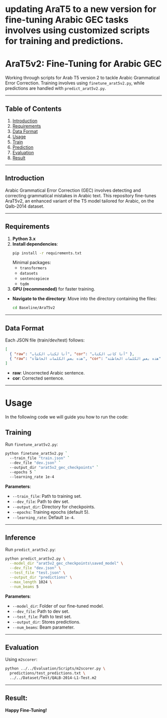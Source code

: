 # updating AraT5 to a new version for fine-tuning Arabic GEC tasks involves using customized scripts for training and predictions.
# AraT5v2: Fine-Tuning for Arabic GEC
Working through scripts for Arab T5 version 2 to tackle Arabic Grammatical Error Correction. Training involves using `finetune_arat5v2.py`, while predictions are handled with `predict_arat5v2.py`.

---

## Table of Contents
1. [Introduction](#introduction)
2. [Requirements](#requirements)
3. [Data Format](#data-format)
4. [Usage](#usage)
5. [Train](#training)
6. [Prediction](#prediction)
7. [Evaluation](#evaluation)
8. [Result](#result)

---

## Introduction

Arabic Grammatical Error Correction (GEC) involves detecting and correcting grammatical mistakes in Arabic text. This repository fine-tunes AraT5v2, an enhanced variant of the T5 model tailored for Arabic, on the Qalb-2014 dataset.

---

## Requirements

1. **Python 3.x**
2. **Install dependencies**:
   ```bash
   pip install -r requirements.txt
   ```
   Minimal packages:
   - `transformers`
   - `datasets`
   - `sentencepiece`
   - `tqdm`
3. **GPU (recommended)** for faster training.
- **Navigate to the directory**: Move into the directory containing the files:
  ```bash
  cd Baseline/AraT5v2
   ```
---

## Data Format

Each JSON file (train/dev/test) follows:
```json
[
  { "raw": "أنا لكتاب الكتاب", "cor": "أنا كاتب الكتاب" },
  { "raw": "هذه بعض الكلمات الخاطأة", "cor": "هذه بعض الكلمات الخاطئة" }
]
```
- **raw**: Uncorrected Arabic sentence.
- **cor**: Corrected sentence.

---
# Usage
In the following code we will guide you how to run the code:
## Training

Run `finetune_arat5v2.py`:
```bash
python finetune_arat5v2.py `
  --train_file "train.json" `
  --dev_file "dev.json" `
  --output_dir "arat5v2_gec_checkpoints" `
  --epochs 5 `
  --learning_rate 1e-4
```

**Parameters**:
- `--train_file`: Path to training set.
- `--dev_file`: Path to dev set.
- `--output_dir`: Directory for checkpoints.
- `--epochs`: Training epochs (default 5).
- `--learning_rate`: Default `1e-4`.

---

## Inference

Run `predict_arat5v2.py`:
```bash
python predict_arat5v2.py \
  --model_dir "arat5v2_gec_checkpoints\saved_model" \
  --dev_file "dev.json" \
  --test_file "test.json" \
  --output_dir "predictions" \
  --max_length 1024 \
  --num_beams 5
```

**Parameters**:
- `--model_dir`: Folder of our fine-tuned model.
- `--dev_file`: Path to dev set.
- `--test_file`: Path to test set.
- `--output_dir`: Stores predictions.
- `--num_beams`: Beam parameter.

---

## Evaluation

Using `m2scorer`:
```bash
python ../../Evaluation/Scripts/m2scorer.py \
  predictions/test_predictions.txt \
  ../../Dataset/Test/QALB-2014-L1-Test.m2
```

---

## Result:


**Happy Fine-Tuning!**

